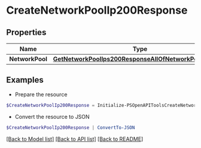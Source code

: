 # CreateNetworkPoolIp200Response
## Properties

Name | Type | Description | Notes
------------ | ------------- | ------------- | -------------
**NetworkPool** | [**GetNetworkPoolIps200ResponseAllOfNetworkPoolIpsInner**](GetNetworkPoolIps200ResponseAllOfNetworkPoolIpsInner.md) |  | [optional] 

## Examples

- Prepare the resource
```powershell
$CreateNetworkPoolIp200Response = Initialize-PSOpenAPIToolsCreateNetworkPoolIp200Response  -NetworkPool null
```

- Convert the resource to JSON
```powershell
$CreateNetworkPoolIp200Response | ConvertTo-JSON
```

[[Back to Model list]](../README.md#documentation-for-models) [[Back to API list]](../README.md#documentation-for-api-endpoints) [[Back to README]](../README.md)

